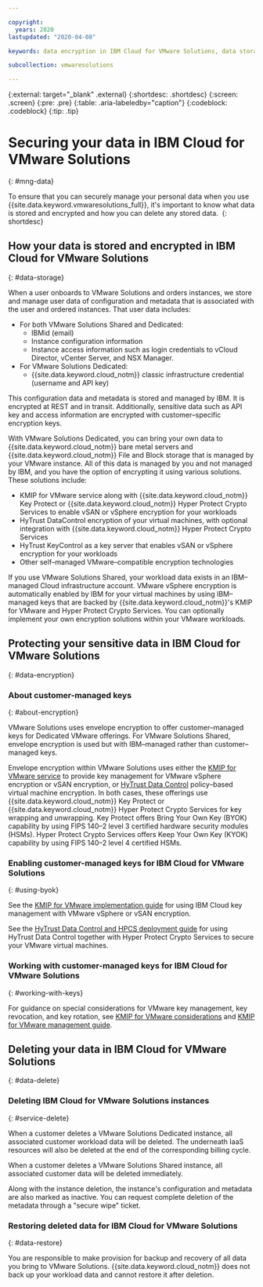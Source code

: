 ```yaml
---

copyright:
  years: 2020
lastupdated: "2020-04-08"

keywords: data encryption in IBM Cloud for VMware Solutions, data storage for IBM Cloud for VMware Solutions, bring your own keys for IBM Cloud for VMware Solutions, BYOK for IBM Cloud for VMware Solutions, key management for IBM Cloud for VMware Solutions, key encryption for IBM Cloud for VMware Solutions, personal data in IBM Cloud for VMware Solutions, data deletion for IBM Cloud for VMware Solutions, data in IBM Cloud for VMware Solutions, data security in IBM Cloud for VMware Solutions, IBM Cloud for VMware Solutions

subcollection: vmwaresolutions

---
```


{:external: target="_blank" .external}
{:shortdesc: .shortdesc}
{:screen: .screen}
{:pre: .pre}
{:table: .aria-labeledby="caption"}
{:codeblock: .codeblock}
{:tip: .tip}

# Securing your data in IBM Cloud for VMware Solutions
{: #mng-data}

To ensure that you can securely manage your personal data when you use {{site.data.keyword.vmwaresolutions_full}}, it's important to know what data is stored and encrypted and how you can delete any stored data. 
{: shortdesc}

## How your data is stored and encrypted in IBM Cloud for VMware Solutions
{: #data-storage}

When a user onboards to VMware Solutions and orders instances, we store and manage user data of configuration and metadata that is associated with the user and ordered instances. That user data includes:

* For both VMware Solutions Shared and Dedicated:
   * IBMid (email)
   * Instance configuration information
   * Instance access information such as login credentials to vCloud Director, vCenter Server, and NSX Manager.
* For VMware Solutions Dedicated:
   * {{site.data.keyword.cloud_notm}} classic infrastructure credential (username and API key)

This configuration data and metadata is stored and managed by IBM. It is encrypted at REST and in transit. Additionally, sensitive data such as API key and access information are encrypted with customer–specific encryption keys.

With VMware Solutions Dedicated, you can bring your own data to {{site.data.keyword.cloud_notm}} bare metal servers and {{site.data.keyword.cloud_notm}} File and Block storage that is managed by your VMware instance. All of this data is managed by you and not managed by IBM, and you have the option of encrypting it using various solutions. These solutions include:
* KMIP for VMware service along with {{site.data.keyword.cloud_notm}} Key Protect or {{site.data.keyword.cloud_notm}} Hyper Protect Crypto Services to enable vSAN or vSphere encryption for your workloads
* HyTrust DataControl encryption of your virtual machines, with optional integration with {{site.data.keyword.cloud_notm}} Hyper Protect Crypto Services
* HyTrust KeyControl as a key server that enables vSAN or vSphere encryption for your workloads
* Other self–managed VMware–compatible encryption technologies

If you use VMware Solutions Shared, your workload data exists in an IBM–managed Cloud infrastructure account. VMware vSphere encryption is automatically enabled by IBM for your virtual machines by using IBM–managed keys that are backed by {{site.data.keyword.cloud_notm}}'s KMIP for VMware and Hyper Protect Crypto Services. You can optionally implement your own encryption solutions within your VMware workloads.

## Protecting your sensitive data in IBM Cloud for VMware Solutions
{: #data-encryption}

### About customer-managed keys
{: #about-encryption}

VMware Solutions uses envelope encryption to offer customer–managed keys for Dedicated VMware offerings. For VMware Solutions Shared, envelope encryption is used but with IBM–managed rather than customer–managed keys.

Envelope encryption within VMware Solutions uses either the [KMIP for VMware service](/docs/vmwaresolutions?topic=vmwaresolutions-kmip_standalone_considerations) to provide key management for VMware vSphere encryption or vSAN encryption, or [HyTrust Data Control](/docs/vmwaresolutions?topic=vmwaresolutions-htdc_considerations) policy–based virtual machine encryption. In both cases, these offerings use {{site.data.keyword.cloud_notm}} Key Protect or {{site.data.keyword.cloud_notm}} Hyper Protect Crypto Services for key wrapping and unwrapping. Key Protect offers Bring Your Own Key (BYOK) capability by using FIPS 140–2 level 3 certified hardware security modules (HSMs). Hyper Protect Crypto Services offers Keep Your Own Key (KYOK) capability by using FIPS 140–2 level 4 certified HSMs.

### Enabling customer-managed keys for IBM Cloud for VMware Solutions
{: #using-byok}

See the [KMIP for VMware implementation guide](/docs/vmwaresolutions?topic=vmwaresolutions-kmip-implementation) for using IBM Cloud key management with VMware vSphere or vSAN encryption.

See the [HyTrust Data Control and HPCS deployment guide](/docs/vmwaresolutions?topic=vmwaresolutions-htdc-hpcs-deployment) for using HyTrust Data Control together with Hyper Protect Crypto Services to secure your VMware virtual machines.

### Working with customer-managed keys for IBM Cloud for VMware Solutions
{: #working-with-keys}

For guidance on special considerations for VMware key management, key revocation, and key rotation, see [KMIP for VMware considerations](/docs/vmwaresolutions?topic=vmwaresolutions-kmip-design#kmip-design-considerations) and [KMIP for VMware management guide](/docs/vmwaresolutions?topic=vmwaresolutions-kmip-implementation#kmip-implementation-key-rotation).

## Deleting your data in IBM Cloud for VMware Solutions
{: #data-delete}

### Deleting IBM Cloud for VMware Solutions instances
{: #service-delete}

When a customer deletes a VMware Solutions Dedicated instance, all associated customer workload data will be deleted. The underneath IaaS resources will also be deleted at the end of the corresponding billing cycle. 

When a customer deletes a VMware Solutions Shared instance, all associated customer data will be deleted immediately.

Along with the instance deletion, the instance's configuration and metadata are also marked as inactive. You can request complete deletion of the metadata through a "secure wipe" ticket.  

### Restoring deleted data for IBM Cloud for VMware Solutions
{: #data-restore}

You are responsible to make provision for backup and recovery of all data you bring to VMware Solutions. {{site.data.keyword.cloud_notm}} does not back up your workload data and cannot restore it after deletion.
